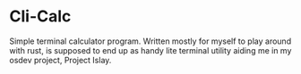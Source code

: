 # Cli-Calc
Simple terminal calculator program. Written mostly for myself to play around with rust, is supposed to end up as handy lite terminal utility aiding me in my osdev project, Project Islay.